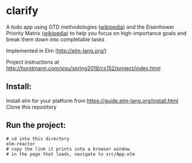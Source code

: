 # clarify
A todo app using GTD methodologies ([wikipedia](https://en.wikipedia.org/wiki/Getting_Things_Done)) and the Eisenhower Priority Matrix ([wikipedia](https://en.wikipedia.org/wiki/Time_management#The_Eisenhower_Method)) to help you focus on high-importance goals and break them down into completable tasks

Implemented in Elm (http://elm-lang.org/)

Project instructions at http://horstmann.com/sjsu/spring2018/cs152/project/index.html

## Install:

Install elm for your platform from https://guide.elm-lang.org/install.html  
Clone this repository

## Run the project:  

    # cd into this directory
    elm-reactor
    # copy the link it prints into a browser window
    # in the page that loads, navigate to src/App.elm

